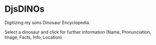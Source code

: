 # DjsDINOs

Digitizing my sons Dinosaur Encyclopedia.

Select a dinosaur and click for further information (Name, Pronunciation, Image, Facts, Info, Location)
